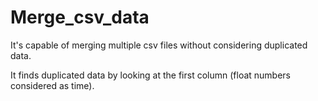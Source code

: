 # Merge_csv_data
It's capable of merging multiple csv files without considering duplicated data.

It finds duplicated data by looking at the first column (float numbers considered as time).
